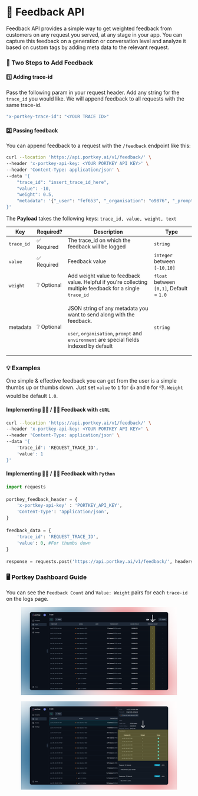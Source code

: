 # 📝 Feedback API

Feedback API provides a simple way to get weighted feedback from customers on any request you served, at any stage in your app. You can capture this feedback on a generation or conversation level and analyze it based on custom tags by adding meta data to the relevant request.

### **🔑 Two Steps to Add Feedback**

#### **1️⃣ Adding trace-id**

Pass the following param in your request header. Add any string for the `trace_id` you would like. We will append feedback to all requests with the same trace-id.

```sh
"x-portkey-trace-id": "<YOUR TRACE ID>"
```

#### **2️⃣ Passing feedback**

You can append feedback to a request with the `/feedback` endpoint like this:

```sh
curl --location 'https://api.portkey.ai/v1/feedback/' \
--header 'x-portkey-api-key: <YOUR PORTKEY API KEY>' \
--header 'Content-Type: application/json' \
--data '{
    "trace_id": "insert_trace_id_here",
    "value": -10,
    "weight": 0.5,
    "metadata": '{"_user": "fef653", "_organisation": "o9876", "_prompt": "test_prompt", "_environment": "production", "text" : "title was irrelevant"}'
}'
```

The **Payload** takes the following keys: `trace_id, value, weight, text`

| Key        | Required?  | Description                                                                                                                                                                                                              | Type                                     |
| ---------- | ---------- | ------------------------------------------------------------------------------------------------------------------------------------------------------------------------------------------------------------------------ | ---------------------------------------- |
| `trace_id` | ✅ Required | The trace\_id on which the feedback will be logged                                                                                                                                                                       | `string`                                 |
| `value`    | ✅ Required | Feedback value                                                                                                                                                                                                           | `integer` between `[-10,10]`             |
| `weight`   | ❔ Optional | Add weight value to feedback value. Helpful if you're collecting multiple feedback for a single `trace_id`                                                                                                               | `float` between `[0,1]`, Default = `1.0` |
| metadata   | ❔ Optional | <p>JSON string of any metadata you want to send along with the feedback.<br><br><code>user</code>, <code>organisation</code>, <code>prompt</code> and <code>environment</code> are special fields indexed by default</p> | `string`                                 |

### **💡 Examples**

One simple & effective feedback you can get from the user is a simple thumbs up or thumbs down. Just set `value` to `1` for 👍 and `0` for 👎. `Weight` would be default `1.0`.

#### **Implementing 👍🏻 / 👎🏻 Feedback with `cURL`**

```sh
curl --location 'https://api.portkey.ai/v1/feedback/' \
--header 'x-portkey-api-key: <YOUR PORTKEY API KEY>' \
--header 'Content-Type: application/json' \
--data '{
    'trace_id': 'REQUEST_TRACE_ID',
    'value': 1
}'
```

#### **Implementing 👍🏻 / 👎🏻 Feedback with `Python`**

```py
import requests

portkey_feedback_header = {
    'x-portkey-api-key' : 'PORTKEY_API_KEY',
    'Content-Type': 'application/json',
}

feedback_data = {
    'trace_id': 'REQUEST_TRACE_ID',
    'value': 0, #For thumbs down
}

response = requests.post('https://api.portkey.ai/v1/feedback/', headers=portkey_feedback_header, json=feedback_data)
```

### **🖥️ Portkey Dashboard Guide**

You can see the `Feedback Count` and `Value: Weight` pairs for each `trace-id` on the logs page.

<figure><img src="../.gitbook/assets/Feedback 1.png" alt=""><figcaption></figcaption></figure>

<figure><img src="../.gitbook/assets/Feedback 2.png" alt=""><figcaption></figcaption></figure>
